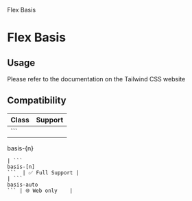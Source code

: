 Flex Basis

# Flex Basis

## Usage

Please refer to the documentation on the Tailwind CSS website

## Compatibility

| Class              | Support        |
| ------------------ | -------------- |
| ```
basis-{n}
```  | ✅ Full Support |
| ```
basis-[n]
```  | ✅ Full Support |
| ```
basis-auto
``` | 🌐 Web only    |
